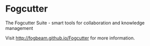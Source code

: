 # Fogcutter
The Fogcutter Suite - smart tools for collaboration and knowledge management

Visit http://fogbeam.github.io/Fogcutter for more information.
